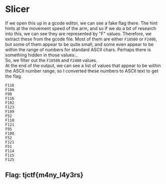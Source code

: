 # Slicer

If we open this up in a gcode editor, we can see a fake flag there. The hint hints at the movement speed of the arm, and so if we do a bit of research into this, we can see they are represented by "F" values. Therefore, we extract these from the gcode file. Most of them are either `F10500` or `F2400`, but some of them appear to be quite small, and some even appear to be within the range of numbers for standard ASCII chars. Perhaps there is something hidden in those values...  
So, we filter out the `F10500` and `F2400` values.  
At the end of the output, we can see a list of values that appear to be within the ASCII number range, so I converted these numbers to ASCII text to get the flag.

```text
F116
F106
F99
F116
F102
F123
F109
F52
F110
F121
F95
F108
F52
F121
F51
F114
F115
F125
```

## Flag: tjctf{m4ny\_l4y3rs}


